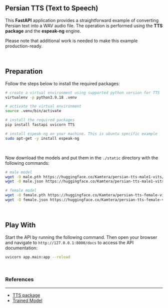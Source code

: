 ## Persian TTS (Text to Speech)

This **FastAPI** application provides a straightforward example of converting Persian text into a WAV audio file. The operation is performed using the **TTS package** and the **espeak-ng** engine.

Please note that additional work is needed to make this example production-ready.

</br>

## Preparation

Follow the steps below to install the required packages:

```bash
# create a virtual environment using supported python version for TTS
virtualenv -p python3.9.18 .venv

# activate the virtual environment
source .venv/bin/activate

# install the required packages
pip install fastapi uvicorn TTS

# install espeak-ng on your machine. This is ubuntu specific example
sudo apt-get -y install espeak-ng
```

</br>

Now download the models and put them in the `./static` directory with the following commands:

```bash
# male model
wget -O male.pth https://huggingface.co/Kamtera/persian-tts-male1-vits/resolve/main/checkpoint_88000.pth
wget -O male.json https://huggingface.co/Kamtera/persian-tts-male1-vits/resolve/main/config.json

# female model
wget -O female.pth https://huggingface.co/Kamtera/persian-tts-female-vits/resolve/main/best_model_30824.pth
wget -O female.json https://huggingface.co/Kamtera/persian-tts-female-vits/resolve/main/config.json
```

</br>

## Play With

Start the API by running the following command. Then open your browser and navigate to `http://127.0.0.1:8000/docs` to access the API documentation:

```bash
uvicorn app.main:app --reload
```

</br>

### References

---

- [TTS package](https://github.com/coqui-ai/TTS)
- [Trained Model](https://huggingface.co/spaces/Kamtera/Persian-tts-CoquiTTS)
